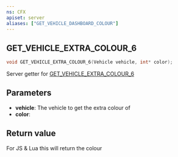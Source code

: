 ```yaml
---
ns: CFX
apiset: server
aliases: ["GET_VEHICLE_DASHBOARD_COLOUR"]
---
```

## GET_VEHICLE_EXTRA_COLOUR_6

```c
void GET_VEHICLE_EXTRA_COLOUR_6(Vehicle vehicle, int* color);
```

Server getter for [GET_VEHICLE_EXTRA_COLOUR_6](#_0xB7635E80A5C31BFF)

## Parameters
* **vehicle**: The vehicle to get the extra colour of
* **color**:

## Return value
For JS & Lua this will return the colour

